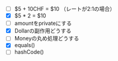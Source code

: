 - [ ] $5 + 10CHF = $10 （レートが2:1の場合）
- [x] $5 * 2 = $10
- [ ] amountをprivateにする
- [x] Dollarの副作用どうする
- [ ] Moneyの丸め処理どうする
- [x] equals()
- [ ] hashCode()
